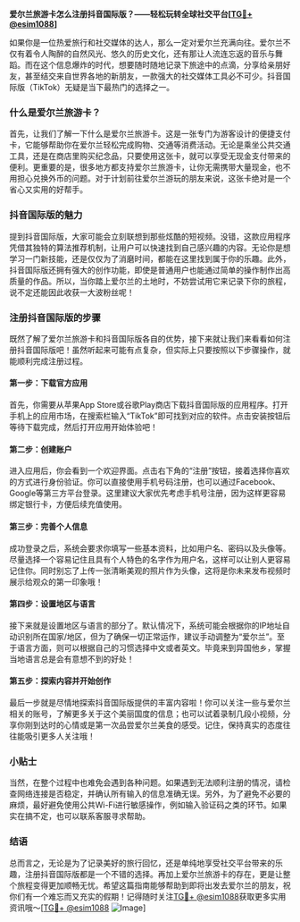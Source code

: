 **爱尔兰旅游卡怎么注册抖音国际版？——轻松玩转全球社交平台[[TG💪+ @esim1088](https://t.me/s/esim1088)]**

如果你是一位热爱旅行和社交媒体的达人，那么一定对爱尔兰充满向往。爱尔兰不仅有着令人陶醉的自然风光、悠久的历史文化，还有那让人流连忘返的音乐与舞蹈。而在这个信息爆炸的时代，想要随时随地记录下旅途中的点滴，分享给亲朋好友，甚至结交来自世界各地的新朋友，一款强大的社交媒体工具必不可少。抖音国际版（TikTok）无疑是当下最热门的选择之一。

### 什么是爱尔兰旅游卡？

首先，让我们了解一下什么是爱尔兰旅游卡。这是一张专门为游客设计的便捷支付卡，它能够帮助你在爱尔兰轻松完成购物、交通等消费活动。无论是乘坐公共交通工具，还是在商店里购买纪念品，只要使用这张卡，就可以享受无现金支付带来的便利。更重要的是，很多地方都支持爱尔兰旅游卡，让你无需携带大量现金，也不用担心兑换外币的问题。对于计划前往爱尔兰游玩的朋友来说，这张卡绝对是一个省心又实用的好帮手。

### 抖音国际版的魅力

提到抖音国际版，大家可能会立刻联想到那些炫酷的短视频。没错，这款应用程序凭借其独特的算法推荐机制，让用户可以快速找到自己感兴趣的内容。无论你是想学习一门新技能，还是仅仅为了消磨时间，都能在这里找到属于你的乐趣。此外，抖音国际版还拥有强大的创作功能，即使是普通用户也能通过简单的操作制作出高质量的作品。所以，当你踏上爱尔兰的土地时，不妨尝试用它来记录下你的旅程，说不定还能因此收获一大波粉丝呢！

### 注册抖音国际版的步骤

既然了解了爱尔兰旅游卡和抖音国际版各自的优势，接下来就让我们来看看如何注册抖音国际版吧！虽然听起来可能有点复杂，但实际上只要按照以下步骤操作，就能顺利完成注册过程。

#### 第一步：下载官方应用

首先，你需要从苹果App Store或谷歌Play商店下载抖音国际版的应用程序。打开手机上的应用市场，在搜索栏输入“TikTok”即可找到对应的软件。点击安装按钮后等待下载完成，然后打开应用开始体验吧！

#### 第二步：创建账户

进入应用后，你会看到一个欢迎界面。点击右下角的“注册”按钮，接着选择你喜欢的方式进行身份验证。你可以直接使用手机号码注册，也可以通过Facebook、Google等第三方平台登录。这里建议大家优先考虑手机号注册，因为这样更容易绑定银行卡，方便后续充值使用。

#### 第三步：完善个人信息

成功登录之后，系统会要求你填写一些基本资料，比如用户名、密码以及头像等。尽量选择一个容易记住且具有个人特色的名字作为用户名，这样可以让别人更容易记住你。同时别忘了上传一张清晰美观的照片作为头像，这将是你未来发布视频时展示给观众的第一印象哦！

#### 第四步：设置地区与语言

接下来就是设置地区与语言的部分了。默认情况下，系统可能会根据你的IP地址自动识别所在国家/地区，但为了确保一切正常运作，建议手动调整为“爱尔兰”。至于语言方面，则可以根据自己的习惯选择中文或者英文。毕竟来到异国他乡，掌握当地语言总是会有意想不到的好处！

#### 第五步：探索内容并开始创作

最后一步就是尽情地探索抖音国际版提供的丰富内容啦！你可以关注一些与爱尔兰相关的账号，了解更多关于这个美丽国度的信息；也可以试着录制几段小视频，分享你刚到达时的心情或是第一次品尝爱尔兰美食的感受。记住，保持真实的态度往往能吸引更多人关注哦！

### 小贴士

当然，在整个过程中也难免会遇到各种问题。如果遇到无法顺利注册的情况，请检查网络连接是否稳定，并确认所有输入的信息准确无误。另外，为了避免不必要的麻烦，最好避免使用公共Wi-Fi进行敏感操作，例如输入验证码之类的环节。如果实在搞不定，也可以联系客服寻求帮助。

### 结语

总而言之，无论是为了记录美好的旅行回忆，还是单纯地享受社交平台带来的乐趣，注册抖音国际版都是一个不错的选择。再加上爱尔兰旅游卡的存在，更是让整个旅程变得更加顺畅无忧。希望这篇指南能够帮助到即将出发去爱尔兰的朋友，祝你们有一个难忘而又充实的假期！记得随时关注[TG💪+ @esim1088](https://t.me/s/esim1088)获取更多实用资讯哦～[[TG💪+ @esim1088](https://t.me/s/esim1088) ![Image](https://i.postimg.cc/4NQfJmqS/Snipaste-2025-05-13-00-14-12.png)]